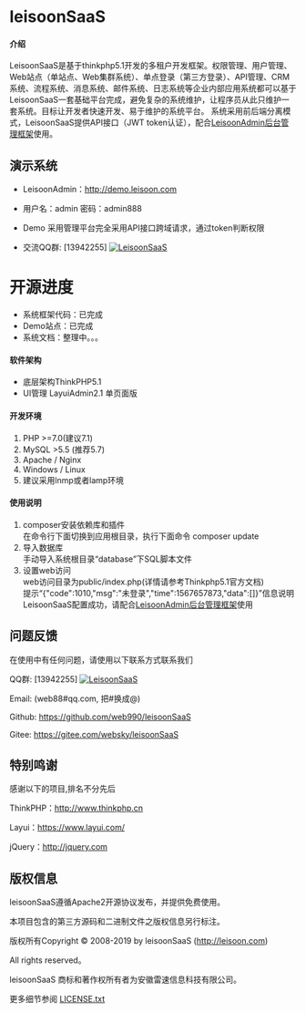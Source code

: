 # leisoonSaaS

#### 介绍
LeisoonSaaS是基于thinkphp5.1开发的多租户开发框架。权限管理、用户管理、Web站点（单站点、Web集群系统）、单点登录（第三方登录）、API管理、CRM系统、流程系统、消息系统、邮件系统、日志系统等企业内部应用系统都可以基于LeisoonSaaS一套基础平台完成，避免复杂的系统维护，让程序员从此只维护一套系统。目标让开发者快速开发、易于维护的系统平台。
    系统采用前后端分离模式，LeisoonSaaS提供API接口（JWT token认证），配合<a href="https://gitee.com/websky/leisoonAdmin">LeisoonAdmin后台管理框架</a>使用。

## 演示系统
- LeisoonAdmin：<a target="_blank" href="http://demo.leisoon.com">http://demo.leisoon.com</a>

- 用户名：admin 密码：admin888
- Demo 采用管理平台完全采用API接口跨域请求，通过token判断权限
- 交流QQ群: [13942255]
<a target="_blank" href="//shang.qq.com/wpa/qunwpa?idkey=8bfa7fce0390385f5092ed071efc475ca91618beb969c4e76b58665dcbfc7ea1"><img border="0" src="//pub.idqqimg.com/wpa/images/group.png" alt="LeisoonSaaS" title="LeisoonSaaS"></a>

# 开源进度
- 系统框架代码：已完成
- Demo站点：已完成
- 系统文档：整理中。。。



#### 软件架构

- 底层架构ThinkPHP5.1
- UI管理 LayuiAdmin2.1 单页面版


#### 开发环境

1. PHP >=7.0(建议7.1)
2. MySQL >5.5 (推荐5.7)
3. Apache / Nginx
4. Windows / Linux
5. 建议采用lnmp或者lamp环境

#### 使用说明

1. composer安装依赖库和插件
    <br>在命令行下面切换到应用根目录，执行下面命令 composer update
1. 导入数据库
<br>手动导入系统根目录“database”下SQL脚本文件
1. 设置web访问
<br>web访问目录为public/index.php(详情请参考Thinkphp5.1官方文档)
<br>提示“{"code":1010,"msg":"未登录","time":1567657873,"data":[]}”信息说明LeisoonSaaS配置成功，请配合<a href="https://gitee.com/websky/leisoonAdmin">LeisoonAdmin后台管理框架</a>使用

## **问题反馈**

在使用中有任何问题，请使用以下联系方式联系我们

QQ群: [13942255]
<a target="_blank" href="//shang.qq.com/wpa/qunwpa?idkey=8bfa7fce0390385f5092ed071efc475ca91618beb969c4e76b58665dcbfc7ea1"><img border="0" src="//pub.idqqimg.com/wpa/images/group.png" alt="LeisoonSaaS" title="LeisoonSaaS"></a>

Email: (web88#qq.com, 把#换成@)

Github: https://github.com/web990/leisoonSaaS

Gitee: https://gitee.com/websky/leisoonSaaS

## **特别鸣谢**

感谢以下的项目,排名不分先后

ThinkPHP：http://www.thinkphp.cn

Layui：https://www.layui.com/

jQuery：http://jquery.com



## 版权信息

leisoonSaaS遵循Apache2开源协议发布，并提供免费使用。

本项目包含的第三方源码和二进制文件之版权信息另行标注。

版权所有Copyright © 2008-2019 by leisoonSaaS (http://leisoon.com)

All rights reserved。

leisoonSaaS 商标和著作权所有者为安徽雷速信息科技有限公司。

更多细节参阅 [LICENSE.txt](LICENSE.txt)